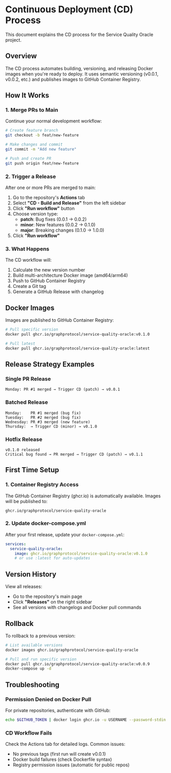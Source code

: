 # Continuous Deployment (CD) Process

This document explains the CD process for the Service Quality Oracle project.

## Overview

The CD process automates building, versioning, and releasing Docker images when you're ready to deploy. It uses semantic versioning (v0.0.1, v0.0.2, etc.) and publishes images to GitHub Container Registry.

## How It Works

### 1. Merge PRs to Main

Continue your normal development workflow:

```bash
# Create feature branch
git checkout -b feat/new-feature

# Make changes and commit
git commit -m "Add new feature"

# Push and create PR
git push origin feat/new-feature
```

### 2. Trigger a Release

After one or more PRs are merged to main:

1. Go to the repository's **Actions** tab
2. Select **"CD - Build and Release"** from the left sidebar
3. Click **"Run workflow"** button
4. Choose version type:
   - **patch**: Bug fixes (0.0.1 → 0.0.2)
   - **minor**: New features (0.0.2 → 0.1.0)
   - **major**: Breaking changes (0.1.0 → 1.0.0)
5. Click **"Run workflow"**

### 3. What Happens

The CD workflow will:

1. Calculate the new version number
2. Build multi-architecture Docker image (amd64/arm64)
3. Push to GitHub Container Registry
4. Create a Git tag
5. Generate a GitHub Release with changelog

## Docker Images

Images are published to GitHub Container Registry:

```bash
# Pull specific version
docker pull ghcr.io/graphprotocol/service-quality-oracle:v0.1.0

# Pull latest
docker pull ghcr.io/graphprotocol/service-quality-oracle:latest
```

## Release Strategy Examples

### Single PR Release

```
Monday: PR #1 merged → Trigger CD (patch) → v0.0.1
```

### Batched Release

```
Monday:    PR #1 merged (bug fix)
Tuesday:   PR #2 merged (bug fix)
Wednesday: PR #3 merged (new feature)
Thursday:  → Trigger CD (minor) → v0.1.0
```

### Hotfix Release

```
v0.1.0 released
Critical bug found → PR merged → Trigger CD (patch) → v0.1.1
```

## First Time Setup

### 1. Container Registry Access

The GitHub Container Registry (ghcr.io) is automatically available. Images will be published to:

```
ghcr.io/graphprotocol/service-quality-oracle
```

### 2. Update docker-compose.yml

After your first release, update your `docker-compose.yml`:

```yaml
services:
  service-quality-oracle:
    image: ghcr.io/graphprotocol/service-quality-oracle:v0.1.0
    # or use :latest for auto-updates
```

## Version History

View all releases:

- Go to the repository's main page
- Click **"Releases"** on the right sidebar
- See all versions with changelogs and Docker pull commands

## Rollback

To rollback to a previous version:

```bash
# List available versions
docker images ghcr.io/graphprotocol/service-quality-oracle

# Pull and run specific version
docker pull ghcr.io/graphprotocol/service-quality-oracle:v0.0.9
docker-compose up -d
```

## Troubleshooting

### Permission Denied on Docker Pull

For private repositories, authenticate with GitHub:

```bash
echo $GITHUB_TOKEN | docker login ghcr.io -u USERNAME --password-stdin
```

### CD Workflow Fails

Check the Actions tab for detailed logs. Common issues:

- No previous tags (first run will create v0.0.1)
- Docker build failures (check Dockerfile syntax)
- Registry permission issues (automatic for public repos)
